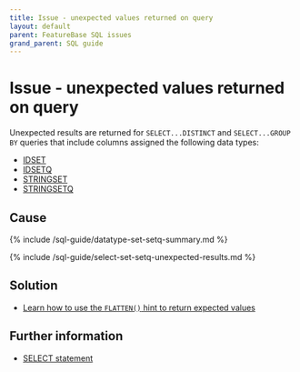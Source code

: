 ```yaml
---
title: Issue - unexpected values returned on query
layout: default
parent: FeatureBase SQL issues
grand_parent: SQL guide
---
```

# Issue - unexpected values returned on query

Unexpected results are returned for `SELECT...DISTINCT` and `SELECT...GROUP BY` queries that include columns assigned the following data types:
* [IDSET](/docs/sql-guide/data-types/data-type-idset)
* [IDSETQ](/docs/sql-guide/data-types/data-type-idsetq)
* [STRINGSET](/docs/sql-guide/data-types/data-type-stringset)
* [STRINGSETQ](/docs/sql-guide/data-types/data-type-stringsetq)

## Cause

{% include /sql-guide/datatype-set-setq-summary.md %}

{% include /sql-guide/select-set-setq-unexpected-results.md %}

## Solution

* [Learn how to use the `FLATTEN()` hint to return expected values](/docs/sql-guide/hints/hint-flatten)

## Further information

* [SELECT statement](/docs/sql-guide/statements/statement-select)
